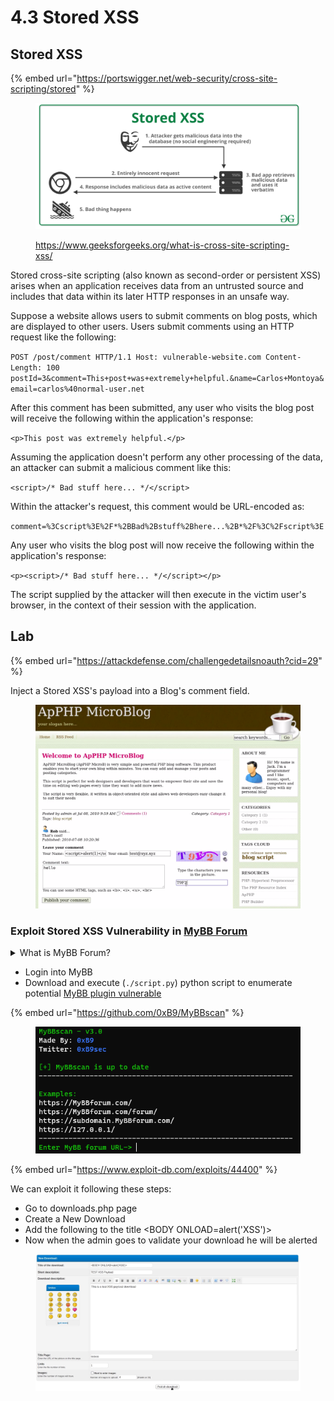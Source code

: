 # 4.3 Stored XSS

## Stored XSS

{% embed url="https://portswigger.net/web-security/cross-site-scripting/stored" %}

<figure><img src="../../.gitbook/assets/image (74).png" alt=""><figcaption><p><a href="https://www.geeksforgeeks.org/what-is-cross-site-scripting-xss/">https://www.geeksforgeeks.org/what-is-cross-site-scripting-xss/</a></p></figcaption></figure>

Stored cross-site scripting (also known as second-order or persistent XSS) arises when an application receives data from an untrusted source and includes that data within its later HTTP responses in an unsafe way.

Suppose a website allows users to submit comments on blog posts, which are displayed to other users. Users submit comments using an HTTP request like the following:

`POST /post/comment HTTP/1.1 Host: vulnerable-website.com Content-Length: 100 postId=3&comment=This+post+was+extremely+helpful.&name=Carlos+Montoya&email=carlos%40normal-user.net`

After this comment has been submitted, any user who visits the blog post will receive the following within the application's response:

`<p>This post was extremely helpful.</p>`

Assuming the application doesn't perform any other processing of the data, an attacker can submit a malicious comment like this:

`<script>/* Bad stuff here... */</script>`

Within the attacker's request, this comment would be URL-encoded as:

`comment=%3Cscript%3E%2F*%2BBad%2Bstuff%2Bhere...%2B*%2F%3C%2Fscript%3E`

Any user who visits the blog post will now receive the following within the application's response:

`<p><script>/* Bad stuff here... */</script></p>`

The script supplied by the attacker will then execute in the victim user's browser, in the context of their session with the application.

## Lab

{% embed url="https://attackdefense.com/challengedetailsnoauth?cid=29" %}

Inject a Stored XSS's payload into a Blog's comment field.

<figure><img src="../../.gitbook/assets/image (79).png" alt=""><figcaption></figcaption></figure>

### Exploit Stored XSS Vulnerability in [MyBB Forum](https://github.com/mybb)

<details>

<summary>What is MyBB Forum?</summary>

MyBB, formerly known as MyBulletinBoard, is an open-source forum software written in PHP. It allows users to set up and manage their own online communities where people can post discussions, share information, ask questions, and interact with each other. MyBB provides various features such as user registration and profiles, customizable themes and templates, private messaging, moderation tools, and plugins/extensions for additional functionality. It's popular among website owners who want to create vibrant online communities without extensive programming knowledge, thanks to its user-friendly interface and extensive customization options.

</details>

* Login into MyBB&#x20;
* Download and execute (`./script.py`) python script to enumerate potential [MyBB plugin vulnerable](https://github.com/0xB9/MyBBscan)

{% embed url="https://github.com/0xB9/MyBBscan" %}

<figure><img src="../../.gitbook/assets/image (3).png" alt=""><figcaption></figcaption></figure>

{% embed url="https://www.exploit-db.com/exploits/44400" %}

We can exploit it following these steps:

* Go to downloads.php page
* Create a New Download
* Add the following to the title \<BODY ONLOAD=alert('XSS')>
* Now when the admin goes to validate your download he will be alerted

<figure><img src="../../.gitbook/assets/image (2).png" alt=""><figcaption></figcaption></figure>
